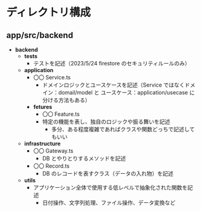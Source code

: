 # ディレクトリ構成

## app/src/backend

- **backend**
  - **tests**
    - テストを記述（2023/5/24 firestore のセキュリティルールのみ）
  - **application**
    - 〇〇 Service.ts
      - ドメインロジックとユースケースを記述（Service ではなくドメイン：domail/model と ユースケース：application/usecase に分ける方法もある）
    - **fetures**
      - 〇〇 Feature.ts
      - 特定の機能を表し、独自のロジックや振る舞いを記述
        - 多分、ある程度複雑であればクラスや関数どっちで記述してもいい
  - **infrastructure**
    - 〇〇 Gateway.ts
      - DB とやりとりするメソッドを記述
    - 〇〇 Record.ts
      - DB のレコードを表すクラス（データの入れ物）を記述
  - **utils**
    - アプリケーション全体で使用する低レベルで抽象化された関数を記述
      - 日付操作、文字列処理、ファイル操作、データ変換など

